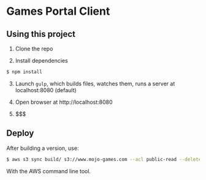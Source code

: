 Games Portal Client
=====================

## Using this project

1. Clone the repo

2. Install dependencies
```bash
$ npm install
```
3. Launch `gulp`, which builds files, watches them, runs a server at localhost:8080 (default)

4. Open browser at http://localhost:8080

5. $$$

## Deploy

After building a version, use:

```bash
$ aws s3 sync build/ s3://www.mojo-games.com --acl public-read --delete --size-only
```

With the AWS command line tool.

